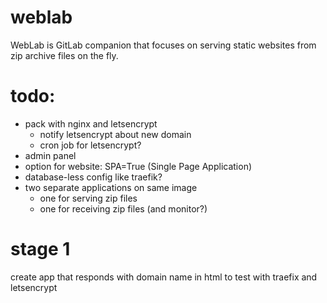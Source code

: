 # weblab
WebLab is GitLab companion that focuses on serving static websites from zip archive files on the fly.

# todo:
 * pack with nginx and letsencrypt
   * notify letsencrypt about new domain
   * cron job for letsencrypt?
 * admin panel
 * option for website: SPA=True (Single Page Application)
 * database-less config like traefik?
 * two separate applications on same image
   * one for serving zip files
   * one for receiving zip files (and monitor?)
   
# stage 1
create app that responds with domain name in html to test with traefix and letsencrypt


